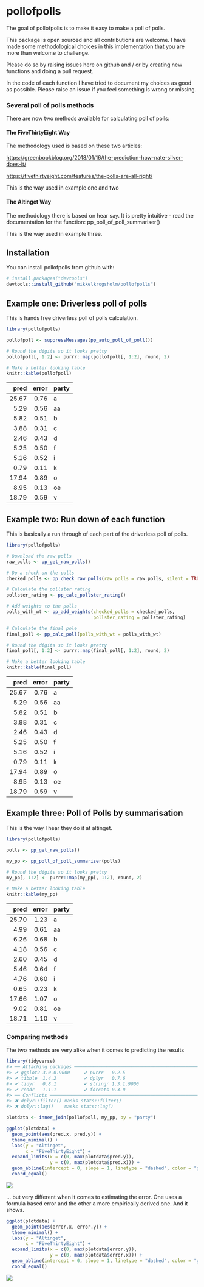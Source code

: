 
<!-- README.md is generated from README.Rmd. Please edit that file -->
pollofpolls
===========

The goal of pollofpolls is to make it easy to make a poll of polls.

This package is open sourced and all contributions are welcome. I have made some methodological choices in this implementation that you are more than welcome to challenge.

Please do so by raising issues here on github and / or by creating new functions and doing a pull request.

In the code of each function I have tried to document my choices as good as possible. Please raise an issue if you feel something is wrong or missing.

### Several poll of polls methods

There are now two methods available for calculating poll of polls:

#### The FiveThirtyEight Way

The methodology used is based on these two articles:

<https://greenbookblog.org/2018/01/16/the-prediction-how-nate-silver-does-it/>

<https://fivethirtyeight.com/features/the-polls-are-all-right/>

This is the way used in example one and two

#### The Altinget Way

The methodology there is based on hear say. It is pretty intuitive - read the documentation for the function: pp\_poll\_of\_poll\_summariser()

This is the way used in example three.

Installation
------------

You can install pollofpolls from github with:

``` r
# install.packages("devtools")
devtools::install_github("mikkelkrogsholm/pollofpolls")
```

Example one: Driverless poll of polls
-------------------------------------

This is hands free driverless poll of polls calculation.

``` r
library(pollofpolls)

pollofpoll <- suppressMessages(pp_auto_poll_of_poll()) 

# Round the digits so it looks pretty
pollofpoll[, 1:2] <- purrr::map(pollofpoll[, 1:2], round, 2)

# Make a better looking table
knitr::kable(pollofpoll)
```

|   pred|  error| party |
|------:|------:|:------|
|  25.67|   0.76| a     |
|   5.29|   0.56| aa    |
|   5.82|   0.51| b     |
|   3.88|   0.31| c     |
|   2.46|   0.43| d     |
|   5.25|   0.50| f     |
|   5.16|   0.52| i     |
|   0.79|   0.11| k     |
|  17.94|   0.89| o     |
|   8.95|   0.13| oe    |
|  18.79|   0.59| v     |

Example two: Run down of each function
--------------------------------------

This is basically a run through of each part of the driverless poll of polls.

``` r
library(pollofpolls)

# Download the raw polls
raw_polls <- pp_get_raw_polls()

# Do a check on the polls
checked_polls <- pp_check_raw_polls(raw_polls = raw_polls, silent = TRUE)

# Calculate the pollster rating
pollster_rating <- pp_calc_pollster_rating()

# Add weights to the polls
polls_with_wt <- pp_add_weights(checked_polls = checked_polls, 
                                pollster_rating = pollster_rating)

# Calculate the final pole
final_poll <- pp_calc_poll(polls_with_wt = polls_with_wt)

# Round the digits so it looks pretty
final_poll[, 1:2] <- purrr::map(final_poll[, 1:2], round, 2)

# Make a better looking table
knitr::kable(final_poll)
```

|   pred|  error| party |
|------:|------:|:------|
|  25.67|   0.76| a     |
|   5.29|   0.56| aa    |
|   5.82|   0.51| b     |
|   3.88|   0.31| c     |
|   2.46|   0.43| d     |
|   5.25|   0.50| f     |
|   5.16|   0.52| i     |
|   0.79|   0.11| k     |
|  17.94|   0.89| o     |
|   8.95|   0.13| oe    |
|  18.79|   0.59| v     |

Example three: Poll of Polls by summarisation
---------------------------------------------

This is the way I hear they do it at altinget.

``` r
library(pollofpolls)

polls <- pp_get_raw_polls()

my_pp <- pp_poll_of_poll_summariser(polls)

# Round the digits so it looks pretty
my_pp[, 1:2] <- purrr::map(my_pp[, 1:2], round, 2)

# Make a better looking table
knitr::kable(my_pp)
```

|   pred|  error| party |
|------:|------:|:------|
|  25.70|   1.23| a     |
|   4.99|   0.61| aa    |
|   6.26|   0.68| b     |
|   4.18|   0.56| c     |
|   2.60|   0.45| d     |
|   5.46|   0.64| f     |
|   4.76|   0.60| i     |
|   0.65|   0.23| k     |
|  17.66|   1.07| o     |
|   9.02|   0.81| oe    |
|  18.71|   1.10| v     |

### Comparing methods

The two methods are very alike when it comes to predicting the results

``` r
library(tidyverse)
#> ── Attaching packages ───────────────────────────────────────────────────────────────────────────────────────── tidyverse 1.2.1 ──
#> ✔ ggplot2 3.0.0.9000     ✔ purrr   0.2.5     
#> ✔ tibble  1.4.2          ✔ dplyr   0.7.6     
#> ✔ tidyr   0.8.1          ✔ stringr 1.3.1.9000
#> ✔ readr   1.1.1          ✔ forcats 0.3.0
#> ── Conflicts ──────────────────────────────────────────────────────────────────────────────────────────── tidyverse_conflicts() ──
#> ✖ dplyr::filter() masks stats::filter()
#> ✖ dplyr::lag()    masks stats::lag()

plotdata <- inner_join(pollofpoll, my_pp, by = "party")

ggplot(plotdata) + 
  geom_point(aes(pred.x, pred.y)) + 
  theme_minimal() + 
  labs(y = "Altinget",
       x = "FiveThirtyEight") + 
  expand_limits(x = c(0, max(plotdata$pred.y)), 
                y = c(0, max(plotdata$pred.x))) +
  geom_abline(intercept = 0, slope = 1, linetype = "dashed", color = "gray") +
  coord_equal()
```

![](README-compare_1-1.png)

... but very different when it comes to estimating the error. One uses a formula based error and the other a more empirically derived one. And it shows.

``` r
ggplot(plotdata) + 
  geom_point(aes(error.x, error.y)) + 
  theme_minimal() + 
  labs(y = "Altinget",
       x = "FiveThirtyEight") + 
  expand_limits(x = c(0, max(plotdata$error.y)), 
                y = c(0, max(plotdata$error.x))) +
  geom_abline(intercept = 0, slope = 1, linetype = "dashed", color = "gray") +
  coord_equal()
```

![](README-compare_2-1.png)

